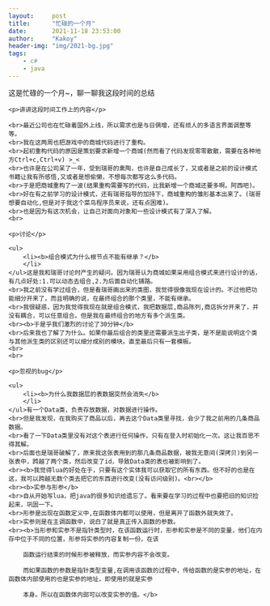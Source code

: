 ```yaml
---
layout:     post
title:      "忙碌的一个月"
date:       2021-11-18 23:53:00
author:     "Kakoy"
header-img: "img/2021-bg.jpg"
tags:
    - c# 
    - java
---
```


<p>这是忙碌的一个月~，聊一聊我这段时间的总结
    
    <p>讲讲这段时间工作上的内容</p>
    
    <br>最近公司也在忙碌着国外上线，所以需求也是与日俱增，还有烦人的多语言界面调整等等。
    <br>我在这两周也把游戏中的商城代码进行了重构。
    <br>起初重构代码的原因是策划要求新增一个商城(然而看了代码发现零零散散，需要在各种地方Ctrl+c,Ctrl+v) >_<
    <br>也许是在公司呆了一年，受到瑞哥的熏陶，也许是自己成长了，又或者是之前的设计模式书籍让我有所感悟,又或者是想偷懒，不想每次都写这么多代码。
    <br>于是把商城重构了一波(结果重构需要写的代码，比我新增一个商城还要多啊。阿西吧)。
    <br>好在有之前学习的设计模式，还有瑞哥指导的加持下，商城重构的雏形基本出来了。(瑞哥想要自动化,但是对于我这个菜鸟程序员来说，还有点困难)。
    <br>也是因为有这次机会，让自己对面向对象和一些设计模式有了深入了解。
    <br>

    <p>讨论</p>
    
    <ul>
        <li><b>组合模式为什么根节点不能有继承？</b>
        </li>
    </ul>这是我和瑞哥讨论时产生的疑问。因为瑞哥认为商城如果采用组合模式来进行设计的话，有几点好处:1.可以动态去组合,2.为后面自动化铺路。
    <br>我之前没有学过组合，但是看瑞哥画出来的类图，我觉得很像我现在设计的。不过他把功能细分开来了，而且明确的说，在最终组合的那个类里，不能有继承。
    <br>我很疑惑，因为我觉得我现在就是组合模式，我把数据层,商品陈列,商店拆分开来了，并没有耦合，可以任意组合。但是我在最终组合的地方有多个派生类。
    <br><b>于是乎我们激烈的讨论了30分钟</b>
    <br>后来我也了解了为什么。如果你最后组合的类里还需要派生出子类，是不是能说明这个类与其他派生类的区别还可以细分成别的模块。直至最后只有一套模板。
    <br>
    <br>

    <p>忽视的bug</p>

    <ul>
        <li><b>为什么我数据层的表数据突然会消失</b>
        </li>
    </ul>有一个Data类，负责存放数据，对数据进行操作。
    <br>但是我发现，在我购买了商品以后，再去这个Data类里寻找，会少了我之前用的几条商品数据。
    <br>看了一下Data类里没有对这个表进行任何操作，只有在登入时初始化一次。这让我百思不得其解。
    <br>后面也是瑞哥破解了，原来我这张表用到的那几条商品数据，被我无意间(深拷贝)到另一张表中，跨越了两个类，然后改变了id，导致Data类的表也被影响到了。
    <br><b>我觉得lua的好处在于，只要有这个实体我可以获取它的所有东西。但不好的也是在这，我可以跨越无数个类去把它的东西进行改变(没有访问级别)。<br></b>
    <br><b>实参与形参</b>
    <br>自从开始写lua，把java的很多知识给遗忘了。看来要在学习的过程中也要把旧的知识捡起来，巩固一下。
    <br>形参是出现在函数定义中,在函数体内都可以使用，但是离开了函数外就失效了。
    <br>实参则是在主调函数中，说白了就是真正传入函数的参数。
    <br><b>当形参和实参不是指针类型时，在该函数运行时，形参和实参是不同的变量，他们在内存中位于不同的位置，形参将实参的内容复制一份，在该

        函数运行结束的时候形参被释放，而实参内容不会改变。

        而如果函数的参数是指针类型变量,在调用该函数的过程中，传给函数的是实参的地址，在函数体内部使用的也是实参的地址，即使用的就是实参

        本身。所以在函数体内部可以改变实参的值。</b>
   
</p>

